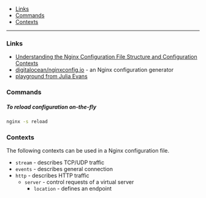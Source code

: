 - [Links](#links)
- [Commands](#commands)
- [Contexts](#contexts)
____

### Links

- [Understanding the Nginx Configuration File Structure and Configuration Contexts](https://www.digitalocean.com/community/tutorials/understanding-the-nginx-configuration-file-structure-and-configuration-contexts)
- [digitalocean/nginxconfig.io](https://nginxconfig.io/) - an Nginx
  configuration generator
- [playground from Julia Evans](https://nginx-playground.wizardzines.com/)

### Commands

##### To reload configuration on-the-fly

```sh
nginx -s reload
```

### Contexts

The following contexts can be used in a Nginx configuration file.

- `stream` - describes TCP/UDP traffic
- `events` - describes general connection
- `http` - describes HTTP traffic
  - `server` - control requests of a virtual server
    - `location` - defines an endpoint
